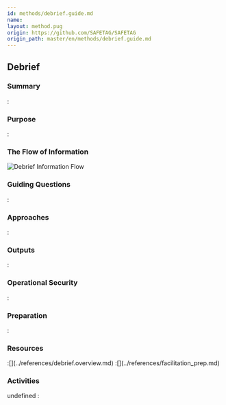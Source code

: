 ```yaml
---
id: methods/debrief.guide.md
name: 
layout: method.pug
origin: https://github.com/SAFETAG/SAFETAG
origin_path: master/en/methods/debrief.guide.md
---
```

## Debrief


### Summary
:[](../methods/debrief/summary.md)
### Purpose
:[](../methods/debrief/purpose.md)
### The Flow of Information
![Debrief Information Flow](images/info_flows/debrief.svg)

### Guiding Questions
:[](../methods/debrief/guiding_questions.md)
### Approaches
:[](../methods/debrief/approaches.md)
### Outputs
:[](../methods/debrief/output.md)
### Operational Security
:[](../methods/debrief/operational_security.md)
### Preparation
:[](../methods/debrief/preparation.md)



### Resources
<div class="greybox">
:[](../references/debrief.overview.md)
:[](../references/facilitation_prep.md)
</div>

### Activities
undefined
:[](../references/footnotes.md)
